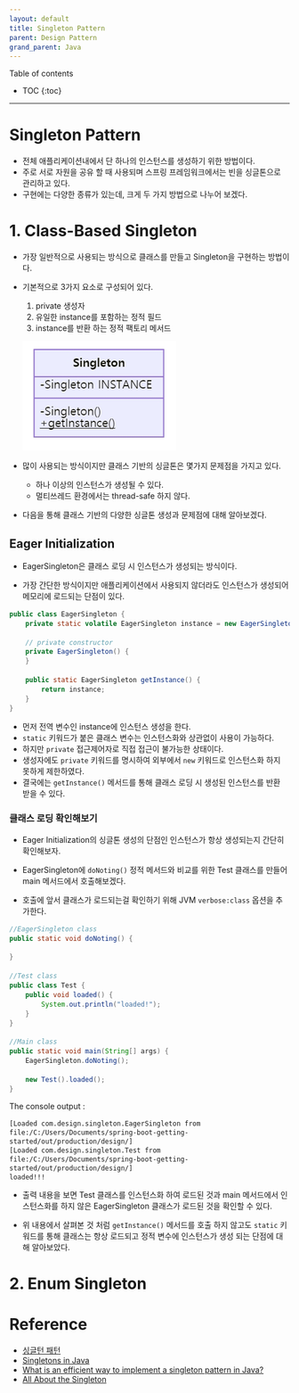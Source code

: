 ```yaml
---
layout: default
title: Singleton Pattern
parent: Design Pattern
grand_parent: Java
---
```


Table of contents

- TOC
{:toc}

----

# Singleton Pattern
- 전체 애플리케이션내에서 단 하나의 인스턴스를 생성하기 위한 방법이다.
- 주로 서로 자원을 공유 할 때 사용되며 스프링 프레임워크에서는 빈을 싱글톤으로 관리하고 있다.
- 구현에는 다양한 종류가 있는데, 크게 두 가지 방법으로 나누어 보겠다.

# 1. Class-Based Singleton

- 가장 일반적으로 사용되는 방식으로 클래스를 만들고 Singleton을 구현하는 방법이다.
- 기본적으로 3가지 요소로 구성되어 있다.
    1. private 생성자
    2. 유일한 instance를 포함하는 정적 필드
    3. instance를 반환 하는 정적 팩토리 메서드

    ![Singleton](/images/design-pattern/singleton.jpg)

- 많이 사용되는 방식이지만 클래스 기반의 싱글톤은 몇가지 문제점을 가지고 있다.
    - 하나 이상의 인스턴스가 생성될 수 있다.
    - 멀티쓰레드 환경에서는 thread-safe 하지 않다.
- 다음을 통해 클래스 기반의 다양한 싱글톤 생성과 문제점에 대해 알아보겠다.

## Eager Initialization

- EagerSingleton은 클래스 로딩 시 인스턴스가 생성되는 방식이다.

- 가장 간단한 방식이지만 애플리케이션에서 사용되지 않더라도 인스턴스가 생성되어 메모리에 로드되는 단점이 있다.

```java
public class EagerSingleton {
    private static volatile EagerSingleton instance = new EagerSingleton();

    // private constructor
    private EagerSingleton() {
    }

    public static EagerSingleton getInstance() {
        return instance;
    }
}
```

- 먼저 전역 변수인 instance에 인스턴스 생성을 한다.
- `static` 키워드가 붙은 클래스 변수는 인스턴스화와 상관없이 사용이 가능하다.
- 하지만 `private` 접근제어자로 직접 접근이 불가능한 상태이다.
- 생성자에도 `private` 키워드를 명시하여 외부에서 `new` 키워드로 인스턴스화 하지 못하게 제한하였다.
- 결국에는 `getInstance()` 메서드를 통해 클래스 로딩 시 생성된 인스턴스를 반환 받을 수 있다.

### 클래스 로딩 확인해보기

- Eager Initialization의 싱글톤 생성의 단점인 인스턴스가 항상 생성되는지 간단히 확인해보자.

- EagerSingleton에 `doNoting()` 정적 메서드와 비교를 위한 Test 클래스를 만들어 main 메서드에서 호출해보겠다.

- 호출에 앞서 클래스가 로드되는걸 확인하기 위해 JVM `verbose:class` 옵션을 추가한다.

```java
//EagerSingleton class
public static void doNoting() {

}

//Test class
public class Test {
    public void loaded() {
        System.out.println("loaded!");
    }
}

//Main class
public static void main(String[] args) {
    EagerSingleton.doNoting();
    
    new Test().loaded();
}
```

The console output :

```
[Loaded com.design.singleton.EagerSingleton from file:/C:/Users/Documents/spring-boot-getting-started/out/production/design/]
[Loaded com.design.singleton.Test from file:/C:/Users/Documents/spring-boot-getting-started/out/production/design/]
loaded!!!
```

- 출력 내용을 보면 Test 클래스를 인스턴스화 하여 로드된 것과 main 메서드에서 인스턴스화를 하지 않은 EagerSingleton 클래스가 로드된 것을 확인할 수 있다.

- 위 내용에서 살펴본 것 처럼 `getInstance()` 메서드를 호출 하지 않고도 `static` 키워드를 통해 클래스는 항상 로드되고 정적 변수에 인스턴스가 생성 되는 단점에 대해 알아보았다.

# 2. Enum Singleton

# Reference
- [싱글턴 패턴](https://ko.wikipedia.org/wiki/%EC%8B%B1%EA%B8%80%ED%84%B4_%ED%8C%A8%ED%84%B4)
- [Singletons in Java](https://www.baeldung.com/java-singleton)
- [What is an efficient way to implement a singleton pattern in Java?](https://stackoverflow.com/questions/70689/what-is-an-efficient-way-to-implement-a-singleton-pattern-in-java)
- [All About the Singleton](https://dzone.com/articles/all-about-the-singleton)